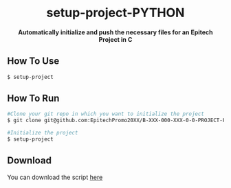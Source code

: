 
<h1 align="center">
  <br>
  setup-project-PYTHON
  <br>
</h1>

<h4 align="center">Automatically initialize and push the necessary files for an Epitech Project in C</h4>

## How To Use

```bash
$ setup-project
```

## How To Run

```bash
#Clone your git repo in which you want to initialize the project
$ git clone git@github.com:EpitechPromo20XX/B-XXX-000-XXX-0-0-PROJECT-FIRSTNAME.LASTNAME.git

#Initialize the project
$ setup-project
```

## Download

You can download the script [here](https://github.com/highesttt/setup-project-PYTHON/releases/tag/Release) 
